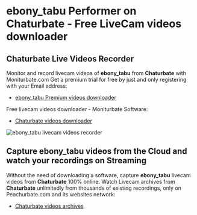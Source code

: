 # ebony_tabu Performer on Chaturbate - Free LiveCam videos downloader

## Chaturbate Live Videos Recorder

Monitor and record livecam videos of **ebony_tabu** from **Chaturbate** with Moniturbate.com
Get a premium trial for free by just and only registering with your Email address:
* [ebony_tabu Premium videos downloader](https://moniturbate.com/request-demo-licence-key.html)

Free livecam videos downloader - Moniturbate Software:
* [Chaturbate videos downloader](https://moniturbate.com/moniturbate-download-software.html)

![ebony_tabu livecam videos recorder](https://peachurnet.com/templates/moniturbate-software.png)


## Capture ebony_tabu videos from the Cloud and watch your recordings on Streaming

Without the need of downloading a software, capture **ebony_tabu** livecam videos from **Chaturbate** 100% online.
Watch Livecam archives from **Chaturbate** unlimitedly from thousands of existing recordings, only on Peachurbate.com and its websites network:
* [Chaturbate videos archives](https://peachurnet.com/)